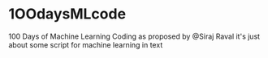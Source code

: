 # 1OOdaysMLcode
 100 Days of Machine Learning Coding as proposed by @Siraj Raval
 it's just about some script for machine learning in text 

